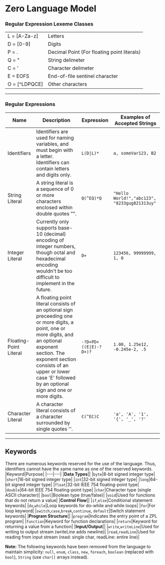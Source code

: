 # Zero Language Model
### Regular Expression Lexeme Classes
|||
|---|---|
|L = [A-Za-z]|Letters|
|D = [0-9]|Digits|
|P = .|Decimal Point (For floating point literals)|
|Q = "|String delimeter|
|C = '|Character delimeter|
|E = EOFS| End-of-file sentinel character|
|O = [^LDPQCE]|Other characters |
***
### Regular Expressions
|Name|Description|Expression|Examples of Accepted Strings|
|---|---|---|---|
|Identifiers|Identifiers are used for naming variables, and must begin with a letter. Identifiers can contain letters and digits only.| `L(D\|L)*`|`a, someVar123, B2`|
|String Literal|A string literal is a sequence of 0 or more characters enclosed within double quotes "".|`Q(^EQ)*Q`|`"Hello World!","abc123", "8233gug821313uy"`|
|Integer Literal|Currently only supports base-10 (decimal) encoding of integer numbers, though octal and hexadecimal encoding wouldn't be too difficult to implement in the future. |`D+`|`123456, 99999999, 1, 0`|
|Floating-Point Literal|A floating point literal consists of an optional sign preceeding one or more digits, a point, one or more digits, and an optional exponent section. The exponent section consists of an upper or lower case 'E' followed by an optional sign and one or more digits.|`-?D+PD+((E\|E)-?D+)?`|`1.00, 1.25e12, -0.245e-2, .5`|
|Character Literal|A character literal consists of a character surrounded by single quotes ''.|`C(^EC)C`|`'a', 'A', '1', '{', '_', '?'`|  
***
## Keywords
There are numerous keywords reserved for the use of the language. Thus, identifiers cannot have the same name as one of the reserved keywords.
|Keyword|Purpose|
|---|---|
|**Data Types**||
|`byte`|8-bit signed integer type|
|`short`|16-bit signed integer type|
|`int`|32-bit signed integer type|
|`long`|64-bit signed integer type|
|`float`|32-bit IEEE 754 floating-point type|
|`double`|64-bit IEEE 754 floating-point type|
|`char`|Character type (single ASCII character)|
|`bool`|Boolean type (true/false)|
|`void`|Used for functions that do not return a value|
|**Control Flow**||
|`if`,`else`|Conditional statement keywords|
|`do`,`while`|Loop keywords for do-while and while loops|
|`for`|For loop keyword|
|`switch`,`case`,`break`,`continue`, `default`|Switch statement keywords|
|**Program Structure**||
|`program`|Indicates the entry point of a ZPL program|
|`function`|Keyword for function declarations|
|`return`|Keyword for returning a value from a function|
|**Input/Output**||
|`write`,`writeLine`|Used for writing to output stream (writeLine adds newline)|
|`read`,`readLine`|Used for reading from input stream (read: single char, readLine: entire line)|

**Note:** The following keywords have been removed from the language to maintain simplicity: `null`, `enum`, `class`, `new`, `foreach`, `boolean` (replaced with `bool`), `String` (use `char[]` arrays instead).